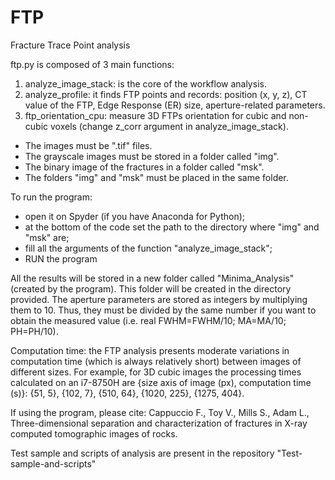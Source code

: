 # FTP
Fracture Trace Point analysis

ftp.py is composed of 3 main functions:
1) analyze_image_stack: is the core of the workflow analysis.
2) analyze_profile: it finds FTP points and records: position (x, y, z), CT value of the FTP, Edge Response (ER) size, aperture-related parameters.
3) ftp_orientation_cpu: measure 3D FTPs orientation for cubic and non-cubic voxels (change z_corr argument in analyze_image_stack).

- The images must be ".tif" files.
- The grayscale images must be stored in a folder called "img".
- The binary image of the fractures in a folder called "msk".
- The folders "img" and "msk" must be placed in the same folder.

To run the program:
- open it on Spyder (if you have Anaconda for Python);
- at the bottom of the code set the path to the directory where "img" and "msk" are;
- fill all the arguments of the function "analyze_image_stack";
- RUN the program

All the results will be stored in a new folder called "Minima_Analysis" (created by the program).
This folder will be created in the directory provided. The aperture parameters are stored as integers by multiplying them to 10. Thus, they must be divided by the same number if you want to obtain the measured value (i.e. real FWHM=FWHM/10; MA=MA/10; PH=PH/10).

Computation time: the FTP analysis presents moderate variations in computation time (which is always relatively short) between images of different sizes. For example, for 3D cubic images the processing times calculated on an i7-8750H are {size axis of image (px), computation time (s)}: {51, 5}, {102, 7}, {510, 64}, {1020, 225}, {1275, 404}.

If using the program, please cite: Cappuccio F., Toy V., Mills S., Adam L., Three-dimensional separation and characterization of fractures in X-ray computed tomographic images of rocks.

Test sample and scripts of analysis are present in the repository "Test-sample-and-scripts"
